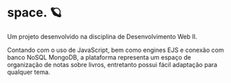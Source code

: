 # space. 🪐
Um projeto desenvolvido na disciplina de Desenvolvimento Web II.

Contando com o uso de JavaScript, bem como engines EJS e conexão com banco NoSQL MongoDB, a plataforma representa um espaço de organização de notas sobre livros, entretanto possui fácil adaptação para qualquer tema. 


